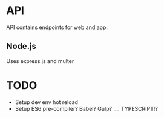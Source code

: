 # API
API contains endpoints for web and app.

## Node.js
Uses express.js and multer

# TODO
* Setup dev env hot reload
* Setup ES6 pre-compiler? Babel? Gulp? .... TYPESCRIPT!?